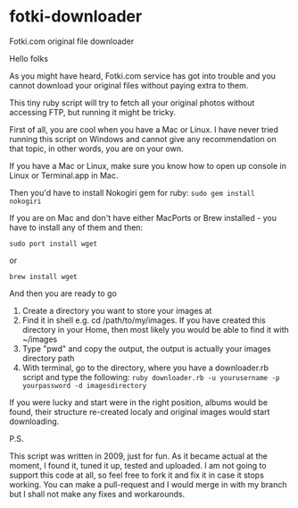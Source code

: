 fotki-downloader
================

Fotki.com original file downloader

Hello folks

As you might have heard, Fotki.com service has got into trouble and you cannot download your original files without paying extra to them.

This tiny ruby script will try to fetch all your original photos without accessing FTP, but running it might be tricky.

First of all, you are cool when you have a Mac or Linux. I have never tried running this script on Windows and cannot give any recommendation on that topic, in other words, you are on your own.

If you have a Mac or Linux, make sure you know how to open up console in Linux or Terminal.app in Mac. 

Then you'd have to install Nokogiri gem for ruby:
`sudo gem install nokogiri`

If you are on Mac and don't have either MacPorts or Brew installed - you have to install any of them and then:

`sudo port install wget`

or 

`brew install wget`


And then you are ready to go

1. Create a directory you want to store your images at
2. Find it in shell e.g. cd /path/to/my/images. If you have created this directory in your Home, then most likely you would be able to find it with ~/images
3. Type "pwd" and copy the output, the output is actually your images directory path
4. With terminal, go to the directory, where you have a downloader.rb script and type the following:
    `ruby downloader.rb -u yourusername -p yourpassword -d imagesdirectory`

If you were lucky and start were in the right position, albums would be found, their structure re-created localy and original images would start downloading.

P.S.

This script was written in 2009, just for fun. As it became actual at the moment, I found it, tuned it up, tested and uploaded. I am not going to support this code at all, so feel free to fork it and fix it in case it stops working. You can make a pull-request and I would merge in with my branch but I shall not make any fixes and workarounds.